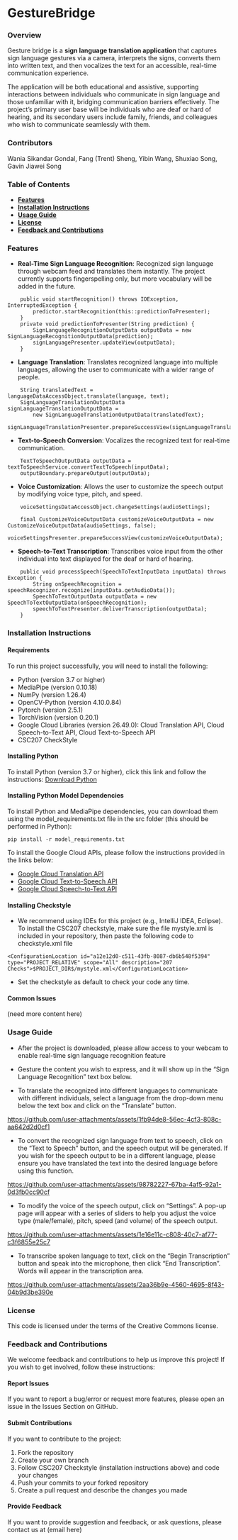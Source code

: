 # GestureBridge

### Overview
Gesture bridge is a **sign language translation application** that captures sign language gestures via a camera, 
interprets the signs, converts them into written text, and then vocalizes the text for an accessible, real-time 
communication experience.  

The application will be both educational and assistive, supporting interactions between individuals who 
communicate in sign language and those unfamiliar with it, bridging communication barriers effectively. The 
project’s primary user base will be individuals who are deaf or hard of hearing, and its secondary users include 
family, friends, and colleagues who wish to communicate seamlessly with them.

### Contributors
Wania Sikandar Gondal, Fang (Trent) Sheng, Yibin Wang, Shuxiao Song, Gavin Jiawei Song

### Table of Contents
- [**Features**](#features)
- [**Installation Instructions**](#installation-instructions)
- [**Usage Guide**](#usage-guide)
- [**License**](#license)
- [**Feedback and Contributions**](#feedback-and-contributions)

### Features
- **Real-Time Sign Language Recognition**: Recognized sign language through webcam feed and translates them instantly.
The project currently supports fingerspelling only, but more vocabulary will be added in the future.
```
    public void startRecognition() throws IOException, InterruptedException {
        predictor.startRecognition(this::predictionToPresenter);
    }
    private void predictionToPresenter(String prediction) {
        SignLanguageRecognitionOutputData outputData = new SignLanguageRecognitionOutputData(prediction);
        signLanguagePresenter.updateView(outputData);
    }
```


- **Language Translation**: Translates recognized language into multiple languages, allowing the user to communicate
with a wider range of people.
```
    String translatedText = languageDataAccessObject.translate(language, text);
    SignLanguageTranslationOutputData signLanguageTranslationOutputData =
        new SignLanguageTranslationOutputData(translatedText);
    signLanguageTranslationPresenter.prepareSuccessView(signLanguageTranslationOutputData);
```


- **Text-to-Speech Conversion**: Vocalizes the recognized text for real-time communication.
```
    TextToSpeechOutputData outputData = textToSpeechService.convertTextToSpeech(inputData);
    outputBoundary.prepareOutput(outputData);
```


- **Voice Customization**: Allows the user to customize the speech output by modifying voice type, pitch, and speed.
```
    voiceSettingsDataAccessObject.changeSettings(audioSettings);

    final CustomizeVoiceOutputData customizeVoiceOutputData = new CustomizeVoiceOutputData(audioSettings, false);
    voiceSettingsPresenter.prepareSuccessView(customizeVoiceOutputData);
```


- **Speech-to-Text Transcription**: Transcribes voice input from the other individual into text displayed for the deaf
or hard of hearing.
```
    public void processSpeech(SpeechToTextInputData inputData) throws Exception {
        String onSpeechRecognition = speechRecognizer.recognize(inputData.getAudioData());
        SpeechToTextOutputData outputData = new SpeechToTextOutputData(onSpeechRecognition);
        speechToTextPresenter.deliverTranscription(outputData);
    }
```

### Installation Instructions
#### Requirements
To run this project successfully, you will need to install the following:
- Python (version 3.7 or higher)
- MediaPipe (version 0.10.18)
- NumPy (version 1.26.4)
- OpenCV-Python (version 4.10.0.84)
- Pytorch (version 2.5.1)
- TorchVision (version 0.20.1)
- Google Cloud Libraries (version 26.49.0): Cloud Translation API, Cloud Speech-to-Text API, Cloud Text-to-Speech API
- CSC207 CheckStyle

#### Installing Python
To install Python (version 3.7 or higher), click this link and follow the instructions: [Download Python](https://www.python.org/downloads/)

#### Installing Python Model Dependencies
To install Python and MediaPipe dependencies, you can download them using the
model_requirements.txt file in the src folder (this should be performed in Python):
```
pip install -r model_requirements.txt
```
To install the Google Cloud APIs, please follow the instructions provided in the links below:
- [Google Cloud Translation API](https://cloud.google.com/translate/docs/setup)
- [Google Cloud Text-to-Speech API](https://cloud.google.com/text-to-speech/docs/before-you-begin)
- [Google Cloud Speech-to-Text API](https://cloud.google.com/speech-to-text/docs/before-you-begin)

#### Installing Checkstyle
- We recommend using IDEs for this project (e.g., IntelliJ IDEA, Eclipse). To install the CSC207 checkstyle, make sure the file
mystyle.xml is included in your repository, then paste the following code to checkstyle.xml file
```
<ConfigurationLocation id="a12e12d0-c511-43fb-8087-db6b548f5394" type="PROJECT_RELATIVE" scope="All" description="207 Checks">$PROJECT_DIR$/mystyle.xml</ConfigurationLocation>
```
- Set the checkstyle as default to check your code any time.

#### Common Issues
(need more content here)

### Usage Guide
- After the project is downloaded, please allow access to your webcam to enable real-time
sign language recognition feature


- Gesture the content you wish to express, and it will show up in the “Sign Language 
Recognition” text box below.


- To translate the recognized into different languages to communicate with different 
individuals, select a language from the drop-down menu below the text box and click on 
the “Translate” button.


https://github.com/user-attachments/assets/1fb94de8-56ec-4cf3-808c-aa642d2d0cf1




- To convert the recognized sign language from text to speech, click on the “Text to 
Speech” button, and the speech output will be generated. If you wish for the speech output
to be in a different language, please ensure you have translated the text into the desired 
language before using this function.


https://github.com/user-attachments/assets/98782227-67ba-4af5-92a1-0d3fb0cc90cf






- To modify the voice of the speech output, click on “Settings”. A pop-up page will appear 
with a series of sliders to help you adjust the voice type (male/female), pitch, speed 
(and volume) of the speech output.



https://github.com/user-attachments/assets/1e16e11c-c808-40c7-af77-c3f6855e25c7





-  To transcribe spoken language to text, click on the “Begin Transcription” button and 
speak into the microphone, then click “End Transcription”. Words will appear in 
the transcription area.


https://github.com/user-attachments/assets/2aa36b9e-4560-4695-8f43-04b9d3be390e





### License
This code is licensed under the terms of the Creative Commons license.

### Feedback and Contributions
We welcome feedback and contributions to help us improve this project! If you wish to get 
involved, follow these instructions:

#### Report Issues
If you want to report a bug/error or request more features, please open an issue in the 
Issues Section on GitHub.

#### Submit Contributions
If you want to contribute to the project:
1. Fork the repository
2. Create your own branch
3. Follow CSC207 Checkstyle (installation instructions above) and code your changes
4. Push your commits to your forked repository
5. Create a pull request and describe the changes you made

#### Provide Feedback
If you want to provide suggestion and feedback, or ask questions, please contact us 
at (email here)
